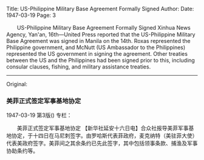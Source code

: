 Title: US-Philippine Military Base Agreement Formally Signed
Author:
Date: 1947-03-19
Page: 3

　　US-Philippine Military Base Agreement Formally Signed
    Xinhua News Agency, Yan'an, 16th—United Press reported that the US-Philippine Military Base Agreement was signed in Manila on the 14th. Roxas represented the Philippine government, and McNutt (US Ambassador to the Philippines) represented the US government in signing the agreement. Other treaties between the US and the Philippines had been signed prior to this, including consular clauses, fishing, and military assistance treaties.



<hr /> 

Original: 


### 美菲正式签定军事基地协定

1947-03-19
第3版()
专栏：

　　美菲正式签定军事基地协定
    【新华社延安十六日电】合众社报导美菲军事基地协定，于十四日在马尼刺签字。由罗哈斯代表菲政府，麦克纳特（美驻菲大使）代表美政府签字。美菲间之其余条约已先此签字，其中包括领事条款、捕渔及军事协助条约等。
